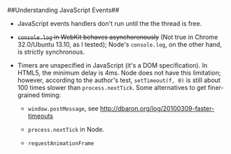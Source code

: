 ##Understanding JavaScript Events##

- JavaScript events handlers don't run until the the thread is free.

- ~~`console.log` in WebKit behaves asynchoronously~~ (Not true in Chrome 32.0/Ubuntu 13.10, as I tested); Node's `console.log`, on the other hand, is strictly synchronous.

- Timers are unspecified in JavaScript (it's a DOM specification). In HTML5, the minimum delay is 4ms. Node does not have this limitation; however, according to the author's test, `setTimeout(f, 0)` is still about 100 times slower than `process.nextTick`. Some alternatives to get finer-grained timing:

    + `window.postMessage`, see http://dbaron.org/log/20100309-faster-timeouts

    + `process.nextTick` in Node.

    + `requestAnimationFrame`